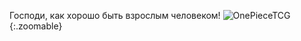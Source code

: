 ---
---
Господи, как хорошо быть взрослым человеком!
![OnePieceTCG]({{site.url}}/assets/images/one_piece_tcg.jpg){:.zoomable}